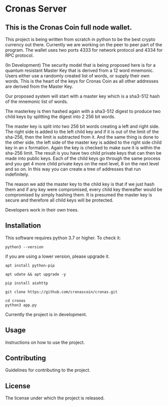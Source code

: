 # Cronas Server

## This is the Cronas Coin full node wallet.

This project is being written from scratch in python to be the best crypto currency out there. Currently we are working on the peer to peer part of the program. The wallet uses two ports 4333 for network protocol and 4334 for RPC protocol.

(In Development) The security model that is being proposed here is for a quantum resistant Master Key that is derived from a 12 word mnemonic. Users either use a randomly created list of words, or supply their own words. This is the heart of the keys for Cronas Coin as all other addresses are derived from the Master Key.

Our proposed system will start with a master key which is a sha3-512 hash of the mnemonic list of words.

The masterkey is then hashed again with a sha3-512 digest to produce two child keys by splitting the digest into 2 256 bit words.

The master key is split into two 256 bit words creating a left and right side. The right side is added to the left child key and if it is out of the limit of the sha-256, then the limit is subtracted from it. And the same thing is done to the other side. the left side of the master key is added to the right side child key in an x formation. Again the key is checked to make sure it is within the sha-256 limit. The result is you have two child private keys that can then be made into public keys.
Each of the child keys go through the same process and you get 4 more child private keys on the next level, 8 on the next level and so on. In this way you can create a tree of addresses that run indefinitely.

The reason we add the master key to the child key is that if we just hash them and if any key were compromised, every child key thereafter would be compromised by simply hashing them. It is presumed the master key is secure and therefore all child keys will be protected.

Developers work in their own trees.

## Installation
This software requires python 3.7 or higher. To check it:
```
python3 --version
```
if you are using a lower version, please upgrade it.
```
apt install python-pip
```
```
apt udate && apt upgrade -y
```
```
pip install aiohttp
```
```
git clone https://github.com/cronascoin/cronas.git
```
```
cd cronas
python3 app.py
```

Currently the project is in development.

## Usage

Instructions on how to use the project.

## Contributing

Guidelines for contributing to the project.

## License

The license under which the project is released.

